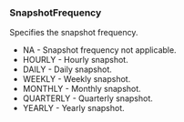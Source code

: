 ### SnapshotFrequency
Specifies the snapshot frequency.

- NA - Snapshot frequency not applicable.
- HOURLY - Hourly snapshot.
- DAILY - Daily snapshot.
- WEEKLY - Weekly snapshot.
- MONTHLY - Monthly snapshot.
- QUARTERLY - Quarterly snapshot.
- YEARLY - Yearly snapshot.
